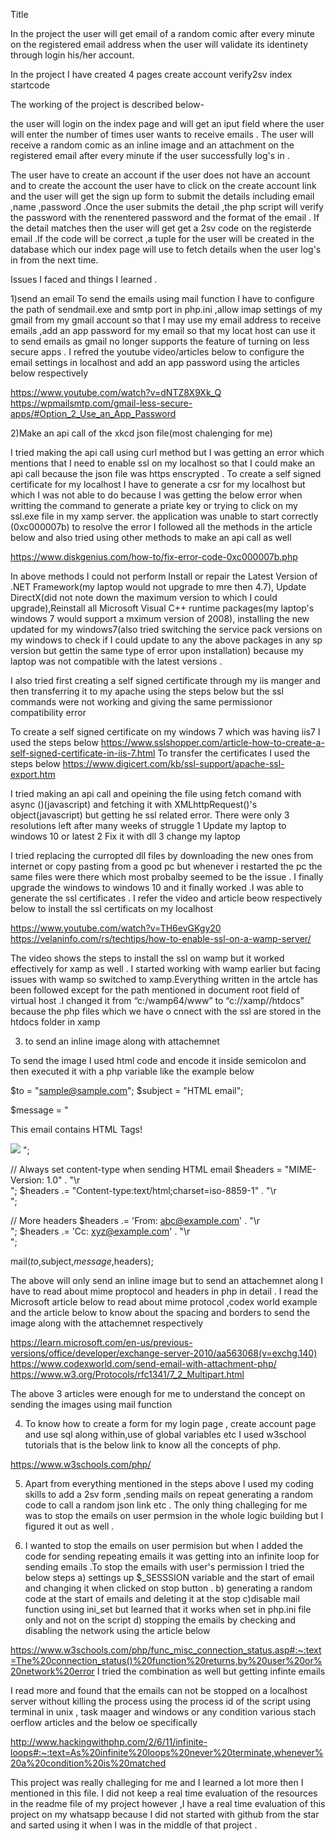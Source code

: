 Title

In the project the user will get email of a random comic after every minute on the registered email address when the user will validate its identinety through login his/her account.


In the project I have created 4 pages
create account
verify2sv
index
startcode


The working of the project is described below-

the user will login on the index page and will get an iput field where the user will enter the number of times user wants to receive emails .
The user will receive a random comic as an inline image and an attachment on the registered email after every minute if the user successfully log's in .

The user have to create an account if the user does not have an account and to create the account the user have to click on the create account link and the user will get the 
sign up form to submit the details including email ,name ,password .Once the user submits the detail ,the php script will verify the password with the renentered password and the format of the email .
If the detail matches then the user will get get a 2sv code on the registerde email .If the code will be correct ,a tuple for the user will be created in the database which our index page will use
to fetch details when the user log's in from the next time.
 

Issues I faced and things I learned .

1)send an email
To send the emails using mail function I have to configure the path of sendmail.exe and smtp port in php.ini ,allow imap settings of my gmail from my gmail account so that I may use my email address to receive emails 
,add an app password for my email so that my locat host can use it to send emails as gmail no longer supports the feature of turning on less secure apps .
I refred the youtube video/articles below to configure the email settings in localhost and add an app password using the articles below respectively

https://www.youtube.com/watch?v=dNTZ8X9Xk_Q
https://wpmailsmtp.com/gmail-less-secure-apps/#Option_2_Use_an_App_Password 

2)Make an api call of the xkcd json file(most chalenging for me)

I tried making the api call using curl method but I was getting an error which mentions that I need to enable ssl on my localhost so that 
I could make an api call because the json file was https enscrypted .
To create a self signed certificate for my localhost I have to generate a csr for my localhost but which I was not able to do because I was getting the below error when writting the command to generate a priate key or trying to click on my ssl.exe file in my xamp server.
the application was unable to start correctly (0xc000007b)
 to resolve the error I followed all the methods in the article below and also tried using other methods to make an api call as well

https://www.diskgenius.com/how-to/fix-error-code-0xc000007b.php

In above methods I could not perform Install or repair the Latest Version of .NET Framework(my laptop would not upgrade to mre then 4.7), Update DirectX(did not note down the maximum version to which I could upgrade),Reinstall all Microsoft Visual C++ runtime packages(my laptop's windows 7 would support a mximum version of 2008),
installing the new updated for my windows7(also tried switching the service pack versions on my windows to check if I could update to any the above packages in any sp version but gettin the same type of error upon installation)
because my laptop was not compatible with the latest versions .

I also tried first creating a self signed certificate through my iis manger and then transferring it to my apache using the 
steps below but the ssl commands were not working and giving the same permissionor compatibility  error

To create a self signed certificate on my windows 7 which was having iis7 I used the steps below
https://www.sslshopper.com/article-how-to-create-a-self-signed-certificate-in-iis-7.html
To transfer the certificates I used the steps below
https://www.digicert.com/kb/ssl-support/apache-ssl-export.htm

I tried making an api call and opeining the file using fetch comand with async ()(javascript) and fetching it with XMLhttpRequest()'s object(javascript) but getting he ssl related error.
There were only 3 resolutions left after many weeks of struggle
1 Update my laptop to windows 10 or latest
2 Fix it with dll
3 change my laptop

I tried replacing the curropted dll files by downloading the new ones from internet or copy pasting from a good pc but whenever 
i restarted the pc the same files were there which most probalby seemed to be the issue .
I finally upgrade the windows to windows 10 and it finally worked .I was able to generate the ssl certificates
.
I refer the video and article beow respectively below to install the ssl certificats on my localhost

https://www.youtube.com/watch?v=TH6evGKgy20
https://velaninfo.com/rs/techtips/how-to-enable-ssl-on-a-wamp-server/

The video shows the steps to install the ssl on wamp but it worked effectively for xamp as well . I started working with wamp
earlier but facing issues with wamp so switched to xamp.Everything written in the artcle has been followed except for
the path mentioned in document root field of virtual host .I changed it from “c:/wamp64/www” to “c://xamp//htdocs” because the php files
which we have o cnnect with the ssl are stored in the htdocs folder in xamp

3) to send an inline image along with attachemnet

To send the image I used html code and encode it inside semicolon and then executed it with a php variable like the example below

$to = "sample@sample.com";
$subject = "HTML email";

$message = "
<html>
<head>
<title>HTML email</title>
</head>
<body>
<p>This email contains HTML Tags!</p>
<img src=$x>

</body>
</html>
";

// Always set content-type when sending HTML email
$headers = "MIME-Version: 1.0" . "\\r\
";
$headers .= "Content-type:text/html;charset=iso-8859-1" . "\\r\
";

// More headers
$headers .= 'From: <abc@example.com>' . "\\r\
";
$headers .= 'Cc: xyz@example.com' . "\\r\
";

mail($to,$subject,$message,$headers);
 
The above will only send an inline image but to send an attachemnet along I have to read about mime proptocol and headers 
in php in detail .
I read the Microsoft article below to read about mime protocol ,codex world example and the article below to
know about the spacing and borders to send the image along with the attachemnet respectively

https://learn.microsoft.com/en-us/previous-versions/office/developer/exchange-server-2010/aa563068(v=exchg.140)
https://www.codexworld.com/send-email-with-attachment-php/
https://www.w3.org/Protocols/rfc1341/7_2_Multipart.html

The above 3 articles were enough for me to understand the concept on sending the images using mail function

4) To know how to create a form for my login page , create account page and use sql along within,use of global variables etc I used w3school tutorials that is the below link
to know all the concepts of php.

https://www.w3schools.com/php/

5) Apart from everything mentioned in the steps above I used my coding skills to add a 2sv form ,sending mails on repeat 
generating a random code to call a random json link etc . The only thing challeging for me was to stop the emails on 
user permsion in the whole logic building but I figured it out as well .

6) I wanted to stop the emails on user permision but when I added the code for sending repeating emails it was getting
into an infinite loop for sending emails .To stop the emails with user's permission I tried the below steps
a)  settings up $_SESSSION variable and the start of email and changing it when clicked on stop button .
b) generating a random code at the start of emails and deleting it at the stop 
c)disable mail function using ini_set but learned that it works when set in php.ini file only and not on the script
d) stopping the emails by checking and disabling the network using the article below

https://www.w3schools.com/php/func_misc_connection_status.asp#:~:text=The%20connection_status()%20function%20returns,by%20user%20or%20network%20error
 I tried the combination as well but getting infinte emails

I read more and found that the emails can not be stopped on a localhost server without killing the process using the process id of the script 
using terminal in unix , task maager and windows or any condition various stach oerflow articles and the below oe specifically

http://www.hackingwithphp.com/2/6/11/infinite-loops#:~:text=As%20infinite%20loops%20never%20terminate,whenever%20a%20condition%20is%20matched

This project was really challeging for me and I learned a lot more then I mentioned in this file. I did not keep a 
real time evaluation of the resources in the readme file of my project however ,I have a real
time evaluation of this project on my whatsapp because I did not started with github from the star and sarted using it when I was in the middle of that project
.
